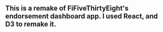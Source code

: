 ## This is a remake of FiFiveThirtyEight's endorsement dashboard app. I used React, and D3 to remake it.
